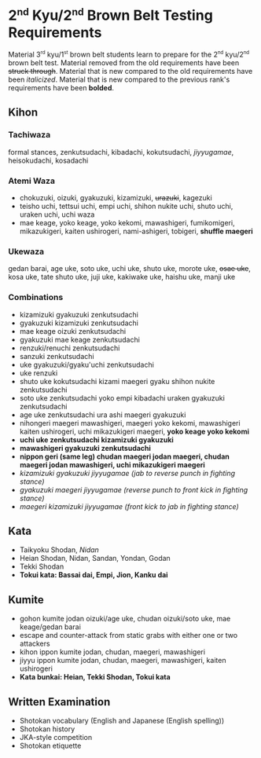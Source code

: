 <!-- markdownlint-disable no-inline-html -->
# 2<sup><small>nd</small></sup> Kyu/2<sup><small>nd</small></sup> Brown Belt Testing Requirements

Material 3<sup><small>rd</small></sup> kyu/1<sup><small>st</small></sup> brown belt students learn to prepare for
the 2<sup><small>nd</small></sup> kyu/2<sup><small>nd</small></sup> brown belt test.
Material removed from the old requirements have been ~~struck through~~.
Material that is new compared to the old requirements have been *italicized*.
Material that is new compared to the previous rank's requirements have been **bolded**.

## Kihon

### Tachiwaza

formal stances, zenkutsudachi, kibadachi, kokutsudachi, *jiyyugamae*, heisokudachi, kosadachi

### Atemi Waza

* chokuzuki, oizuki, gyakuzuki, kizamizuki, ~~urazuki~~, kagezuki
* teisho uchi, tettsui uchi, empi uchi, shihon nukite uchi, shuto uchi, uraken uchi, uchi waza
* mae keage, yoko keage, yoko kekomi, mawashigeri, fumikomigeri, mikazukigeri, kaiten ushirogeri, nami-ashigeri, tobigeri, **shuffle maegeri**

### Ukewaza

gedan barai, age uke, soto uke, uchi uke, shuto uke, morote uke, ~~osae uke~~, kosa uke, tate shuto uke, juji uke, kakiwake uke, haishu uke, manji uke

### Combinations

* kizamizuki gyakuzuki zenkutsudachi
* gyakuzuki kizamizuki zenkutsudachi
* mae keage oizuki zenkutsudachi
* gyakuzuki mae keage zenkutsudachi
* renzuki/renuchi zenkutsudachi
* sanzuki zenkutsudachi
* uke gyakuzuki/gyaku'uchi zenkutsudachi
* uke renzuki
* shuto uke kokutsudachi kizami maegeri gyaku shihon nukite zenkutsudachi
* soto uke zenkutsudachi yoko empi kibadachi uraken gyakuzuki zenkutsudachi
* age uke zenkutsudachi ura ashi maegeri gyakuzuki
* nihongeri maegeri mawashigeri, maegeri yoko kekomi, mawashigeri kaiten ushirogeri, uchi mikazukigeri maegeri, **yoko keage yoko kekomi**
* **uchi uke zenkutsudachi kizamizuki gyakuzuki**
* **mawashigeri gyakuzuki zenkutsudachi**
* **nippon geri (same leg) chudan maegeri jodan maegeri, chudan maegeri jodan mawashigeri, uchi mikazukigeri maegeri**
* *kizamizuki gyakuzuki jiyyugamae (jab to reverse punch in fighting stance)*
* *gyakuzuki maegeri jiyyugamae (reverse punch to front kick in fighting stance)*
* *maegeri kizamizuki jiyyugamae (front kick to jab in fighting stance)*

## Kata

* Taikyoku Shodan, *Nidan*
* Heian Shodan, Nidan, Sandan, Yondan, Godan
* Tekki Shodan
* **Tokui kata: Bassai dai, Empi, Jion, Kanku dai**

## Kumite

* gohon kumite jodan oizuki/age uke, chudan oizuki/soto uke, mae keage/gedan barai
* escape and counter-attack from static grabs with either one or two attackers
* kihon ippon kumite jodan, chudan, maegeri, mawashigeri
* jiyyu ippon kumite jodan, chudan, maegeri, mawashigeri, kaiten ushirogeri
* **Kata bunkai: Heian, Tekki Shodan, Tokui kata**

## Written Examination

* Shotokan vocabulary (English and Japanese (English spelling))
* Shotokan history
* JKA-style competition
* Shotokan etiquette
